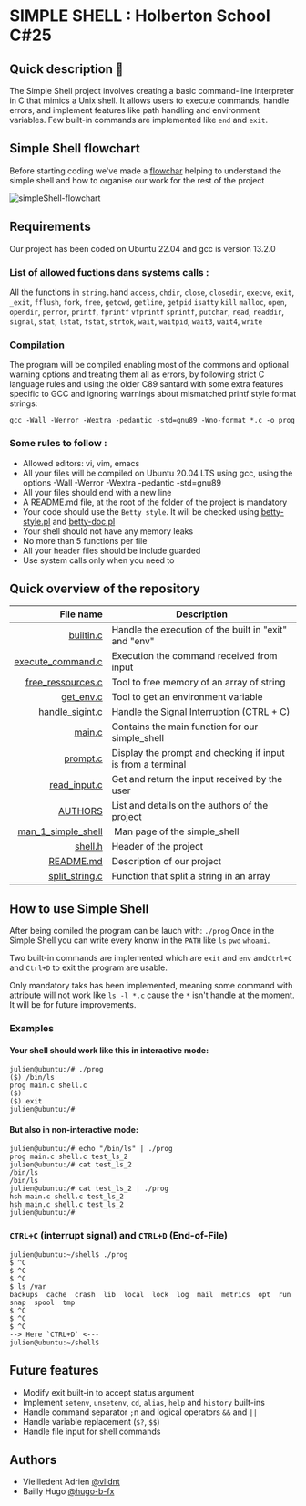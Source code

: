 # SIMPLE SHELL : Holberton School C#25

## Quick description :blue_book:

The Simple Shell project involves creating a basic command-line interpreter in C that mimics a Unix shell. It allows users to execute commands, handle errors, and implement features like path handling and environment variables. Few built-in commands are implemented like `end` and `exit`.

## Simple Shell flowchart

Before starting coding we've made a [flowchar](https://i.goopics.net/946u64.png) helping to understand the simple shell and how to organise our work for the rest of the project

![simpleShell-flowchart](https://i.goopics.net/946u64.png)

## Requirements

Our project has been coded on Ubuntu 22.04 and gcc is version 13.2.0

### List of allowed fuctions dans systems calls :

All the functions in `string.h`and `access`, `chdir`, `close`, `closedir`, `execve`, `exit`, `_exit`, `fflush`, `fork`, `free`, `getcwd`, `getline`, `getpid` `isatty` `kill` `malloc`, `open`, `opendir`, `perror`, `printf`, `fprintf` `vfprintf` `sprintf`, `putchar`, `read`, `readdir`, `signal`, `stat`, `lstat`, `fstat`, `strtok`, `wait`, `waitpid`, `wait3`, `wait4`, `write`

### Compilation
The program will be compiled enabling most of the commons and optional warning options and treating them all as errors, by following strict C language rules and using the older C89 santard with some extra features specific to GCC and ignoring warnings about mismatched printf style format strings: 

``gcc -Wall -Werror -Wextra -pedantic -std=gnu89 -Wno-format *.c -o prog``

### Some rules to follow : 
- Allowed editors: vi, vim, emacs
- All your files will be compiled on Ubuntu 20.04 LTS using gcc, using the options -Wall -Werror -Wextra -pedantic -std=gnu89
- All your files should end with a new line
- A README.md file, at the root of the folder of the project is mandatory
- Your code should use the `Betty style`. It will be checked using [betty-style.pl](https://github.com/hs-hq/Betty/blob/main/betty-style.pl) and [betty-doc.pl](https://github.com/hs-hq/Betty/blob/main/betty-doc.pl)
- Your shell should not have any memory leaks
- No more than 5 functions per file
- All your header files should be include guarded
- Use system calls only when you need to

## Quick overview of the repository
| File name          | Description                                                                  |
| -----------------: |  ---------------------------------------------------------------------------- |
| [builtin.c](https://github.com/vlldnt/holbertonschool-simple_shell/blob/main/builtin.c) | Handle the execution of the built in "exit" and "env" |
| [execute_command.c](https://github.com/vlldnt/holbertonschool-simple_shell/blob/main/execute_command.c) | Execution the command received from input|
| [free_ressources.c](https://github.com/vlldnt/holbertonschool-simple_shell/blob/main/free_ressources.c) | Tool to free memory of an array of string |
| [get_env.c](https://github.com/vlldnt/holbertonschool-simple_shell/blob/main/get_env.c) | Tool to get an environment variable |
| [handle_sigint.c](https://github.com/vlldnt/holbertonschool-simple_shell/blob/main/handle_sigint.c) | Handle the Signal Interruption (CTRL + C)  |
| [main.c](https://github.com/vlldnt/holbertonschool-simple_shell/blob/main/main.c)  | Contains the main function for our simple_shell  |
| [prompt.c](https://github.com/vlldnt/holbertonschool-simple_shell/blob/main/prompt.c)       |  Display the prompt and checking if input is from a terminal   |
| [read_input.c](https://github.com/vlldnt/holbertonschool-simple_shell/blob/main/read_input.c)     | Get and return the input received by the user   |
| [AUTHORS](https://github.com/vlldnt/holbertonschool-simple_shell/blob/main/AUTHORS) | List and details on the authors of  the project |
| [man_1_simple_shell](https://github.com/vlldnt/holbertonschool-simple_shell/blob/main/man_1_simple_shell) | Man page of the simple_shell   |
| [shell.h](https://github.com/vlldnt/holbertonschool-simple_shell/blob/main/shell.h) | Header of the project  |
| [README.md](https://github.com/vlldnt/holbertonschool-simple_shell/blob/main/README.md) | Description of our project |
| [split_string.c](https://github.com/vlldnt/holbertonschool-simple_shell/blob/main/split_string.c) | Function that split a string in an array |

## How to use Simple Shell 
After being comiled the program can be lauch with:
```./prog```
Once in the Simple Shell you can write every knonw in the `PATH` like `ls` `pwd` `whoami`. 

Two built-in commands are implemented which are `exit` and `env` and`Ctrl+C` and `Ctrl+D` to exit the program are usable.

Only mandatory taks has been implemented, meaning some command with attribute will not work like `ls -l *.c` cause the `*` isn't handle at the moment. It will be for future improvements.

### Examples

#### Your shell should work like this in interactive mode:
```
julien@ubuntu:/# ./prog
($) /bin/ls
prog main.c shell.c
($)
($) exit
julien@ubuntu:/#
```
#### But also in non-interactive mode:
```
julien@ubuntu:/# echo "/bin/ls" | ./prog
prog main.c shell.c test_ls_2
julien@ubuntu:/# cat test_ls_2
/bin/ls
/bin/ls
julien@ubuntu:/# cat test_ls_2 | ./prog
hsh main.c shell.c test_ls_2
hsh main.c shell.c test_ls_2
julien@ubuntu:/#
```
### `CTRL+C` (interrupt signal) and `CTRL+D` (End-of-File) 

```
julien@ubuntu:~/shell$ ./prog
$ ^C
$ ^C
$ ^C
$ ls /var
backups  cache  crash  lib  local  lock  log  mail  metrics  opt  run  snap  spool  tmp
$ ^C
$ ^C
$ ^C
--> Here `CTRL+D` <---
julien@ubuntu:~/shell$ 
```

## Future features

- Modify exit built-in to accept status argument
- Implement `setenv`, `unsetenv`, `cd`, `alias`, `help` and `history`  built-ins
- Handle command separator `;`n and logical operators `&&` and `||`
- Handle variable replacement (`$?`, `$$`)
- Handle file input for shell commands


## Authors

* Vieilledent Adrien [@vlldnt](https://github.com/vlldnt)
* Bailly Hugo [@hugo-b-fx](https://github.com/hugo-b-fx)